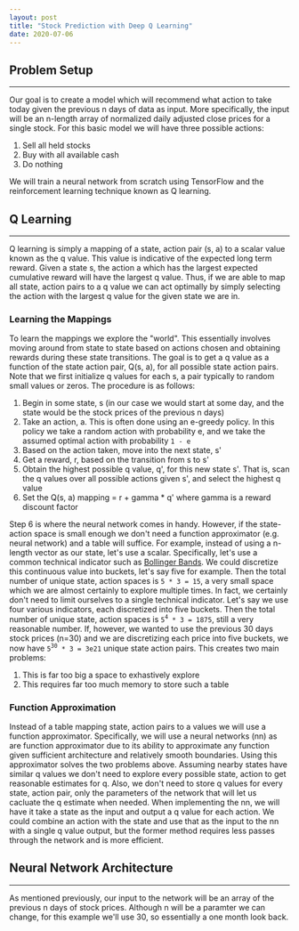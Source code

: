 ```yaml
---
layout: post
title: "Stock Prediction with Deep Q Learning"
date: 2020-07-06
---
```

## Problem Setup
---

Our goal is to create a model which will recommend what action to take today given the previous n days of data as input. More specifically, the input will be an n-length array of normalized daily adjusted close prices for a single stock. For this basic model we will have three possible actions:
1. Sell all held stocks
2. Buy with all available cash
3. Do nothing

We will train a neural network from scratch using TensorFlow and the reinforcement learning technique known as Q learning.

## Q Learning
---

Q learning is simply a mapping of a state, action pair (s, a) to a scalar value known as the q value. This value is indicative of the expected long term reward. Given a state s, the action a which has the largest expected cumulative reward will have the largest q value. Thus, if we are able to map all state, action pairs to a q value we can act optimally by simply selecting the action with the largest q value for the given state we are in.

### Learning the Mappings

To learn the mappings we explore the "world". This essentially involves moving around from state to state based on actions chosen and obtaining rewards during these state transitions. The goal is to get a q value as a function of the state action pair, Q(s, a), for all possible state action pairs. Note that we first initialize q values for each s, a pair typically to random small values or zeros. The procedure is as follows:

1. Begin in some state, s (in our case we would start at some day, and the state would be the stock prices of the previous n days)
2. Take an action, a. This is often done using an e-greedy policy. In this policy we take a random action with probability e, and we take the assumed optimal action with probability `1 - e`
3. Based on the action taken, move into the next state, s'
4. Get a reward, r, based on the transition from s to s'
5. Obtain the highest possible q value, q', for this new state s'. That is, scan the q values over all possible actions given s', and select the highest q value
6. Set the Q(s, a) mapping = r + gamma * q' where gamma is a reward discount factor

Step 6 is where the neural network comes in handy. However, if the state-action space is small enough we don't need a function approximator (e.g. neural network) and a table will suffice. For example, instead of using a n-length vector as our state, let's use a scalar. Specifically, let's use a common technical indicator such as [Bollinger Bands](https://en.wikipedia.org/wiki/Bollinger_Bands). We could discretize this continuous value into buckets, let's say five for example. Then the total number of unique state, action spaces is `5 * 3 = 15`, a very small space which we are almost certainly to explore multiple times. In fact, we certainly don't need to limit ourselves to a single technical indicator. Let's say we use four various indicators, each discretized into five buckets. Then the total number of unique state, action spaces is `5`<sup>`4`</sup>` * 3 = 1875`, still a very reasonable number. If, however, we wanted to use the previous 30 days stock prices (n=30) and we are discretizing each price into five buckets, we now have `5`<sup>`30`</sup>` * 3 = 3e21` unique state action pairs. This creates two main problems:
1. This is far too big a space to exhastively explore
2. This requires far too much memory to store such a table

### Function Approximation

Instead of a table mapping state, action pairs to a values we will use a function approximator. Specifically, we will use a neural networks (nn) as are function approximator due to its ability to approximate any function given sufficient architecture and relatively smooth boundaries. Using this approximator solves the two problems above. Assuming nearby states have similar q values we don't need to explore every possible state, action to get reasonable estimates for q. Also, we don't need to store q values for every state, action pair, only the parameters of the network that will let us cacluate the q estimate when needed. When implementing the nn, we will have it take a state as the input and output a q value for each action. We could combine an action with the state and use that as the input to the nn with a single q value output, but the former method requires less passes through the network and is more efficient.

## Neural Network Architecture
---

As mentioned previously, our input to the network will be an array of the previous n days of stock prices. Although n will be a paramter we can change, for this example we'll use 30, so essentially a one month look back.
